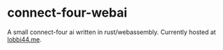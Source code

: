 # connect-four-webai
A small connect-four ai written in rust/webassembly.
Currently hosted at [lobbi44.me](lobbi44.me).

